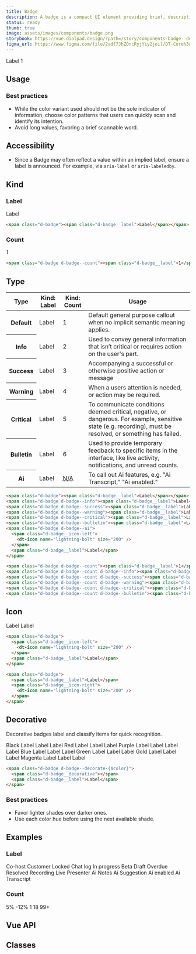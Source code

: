 ```yaml
---
title: Badge
description: A badge is a compact UI element providing brief, descriptive information about an element and its surrounding context. It is terse, ideally one word.
status: ready
thumb: true
image: assets/images/components/badge.png
storybook: https://vue.dialpad.design/?path=/story/components-badge--default
figma_url: https://www.figma.com/file/2adf7JhZOncRyjYiy2joil/DT-Core%3A-Components-7?node-id=8914%3A21227&viewport=656%2C314%2C0.55&t=xHutRjwo1o5zMTgT-11
---
```


<code-well-header bgclass="d-bgc-primary">
  <dt-stack direction="row" gap="400" class="d-ai-center">
    <span class="d-badge"><span class="d-badge__label">Label</span></span>
    <span class="d-badge d-badge--count"><span class="d-badge__label">1</span></span>
  </dt-stack>
</code-well-header>

<!-- <component-combinator component-name="DtBadge" /> -->

## Usage

<dialtone-usage>
<template #do>

- To flag and draw awareness to a specific element or feature of focus. For example, something is unique about that separates it from other like content.
- As a notification system with minimal footprint.
</template>
<template #dont>

- To indicate that interaction by the user is required.
</template>
</dialtone-usage>

### Best practices

- While the color variant used should not be the sole indicator of information, choose color patterns that users can quickly scan and identify its intention.
- Avoid long values, favoring a brief scannable word.

## Accessibility

- Since a Badge may often reflect a value within an implied label, ensure a label is announced. For example, via `aria-label` or `aria-labeledby`.

## Kind

### Label

<code-well-header bgclass="d-bgc-primary">
  <span class="d-badge"><span class="d-badge__label">Label</span></span>
</code-well-header>

```html
<span class="d-badge"><span class="d-badge__label">Label</span></span>
```

### Count

<code-well-header bgclass="d-bgc-primary">
  <span class="d-badge d-badge--count"><span class="d-badge__label">1</span></span>
</code-well-header>

```html
<span class="d-badge d-badge--count"><span class="d-badge__label">1</span></span>
```

## Type

<table class="d-table dialtone-doc-table d-mb16">
  <thead>
    <tr>
      <th>Type</th>
      <th class="d-ws-nowrap">Kind: <span class="d-fw-normal">Label</span></th>
      <th class="d-ws-nowrap">Kind: <span class="d-fw-normal">Count</span></th>
      <th>Usage</th>
    </tr>
  </thead>
  <tbody>
    <tr>
      <th class="d-ta-left">Default</th>
      <td>
        <span class="d-badge">Label</span>
      </td>
      <td>
        <span class="d-badge d-badge--count"><span class="d-badge__label">1</span></span>
      </td>
      <td>Default general purpose callout when no implicit semantic meaning applies.</td>
    </tr>
    <tr>
      <th class="d-ta-left">Info</th>
      <td>
        <span class="d-badge d-badge--info"><span class="d-badge__label">Label</span></span>
      </td>
      <td>
        <span class="d-badge d-badge--count d-badge--info"><span class="d-badge__label">2</span></span>
      </td>
      <td>Used to convey general information that isn’t critical or requires action on the user's part.</td>
    </tr>
    <tr>
      <th class="d-ta-left">Success</th>
      <td>
        <span class="d-badge d-badge--success"><span class="d-badge__label">Label</span></span>
      </td>
      <td>
        <span class="d-badge d-badge--count d-badge--success"><span class="d-badge__label">3</span></span>
      </td>
      <td>Accompanying a successful or otherwise positive action or message</td>
    </tr>
    <tr>
      <th class="d-ta-left">Warning</th>
      <td>
        <span class="d-badge d-badge--warning"><span class="d-badge__label">Label</span></span>
      </td>
      <td>
        <span class="d-badge d-badge--count d-badge--warning"><span class="d-badge__label">4</span></span>
      </td>
      <td>When a users attention is needed, or action may be required.</td>
    </tr>
    <tr>
      <th class="d-ta-left">Critical</th>
      <td>
        <span class="d-badge d-badge--critical"><span class="d-badge__label">Label</span></span>
      </td>
      <td>
        <span class="d-badge d-badge--count d-badge--critical"><span class="d-badge__label">5</span></span>
      </td>
      <td>To communicate conditions deemed critical, negative, or dangerous. For example, sensitive state (e.g. recording), must be resolved, or something has failed.</td>
    </tr>
    <tr>
      <th class="d-ta-left">Bulletin</th>
      <td>
        <span class="d-badge d-badge--bulletin"><span class="d-badge__label">Label</span></span>
      </td>
      <td>
        <span class="d-badge d-badge--count d-badge--bulletin"><span class="d-badge__label">6</span></span>
      </td>
      <td>Used to provide temporary feedback to specific items in the interface, like live activity, notifications, and unread counts. </td>
    </tr>
    <tr>
      <th class="d-ta-left">Ai</th>
      <td>
        <span class="d-badge d-badge--ai">
          <span class="d-badge__icon-left">
            <dt-icon name="dialpad-ai" size="200" />
          </span>
          <span class="d-badge__label">Label</span>
        </span>
      </td>
      <td><abbr class="d-fc-black-400 d-td-none d-fs-100" title="Not applicable">N/A</abbr></td>
      <td>To call out Ai features, e.g. "Ai Transcript," "Ai enabled."</td>
    </tr>
  </tbody>
</table>

```html
<span class="d-badge"><span class="d-badge__label">Label</span></span>
<span class="d-badge d-badge--info"><span class="d-badge__label">Label</span></span>
<span class="d-badge d-badge--success"><span class="d-badge__label">Label</span></span>
<span class="d-badge d-badge--warning"><span class="d-badge__label">Label</span></span>
<span class="d-badge d-badge--critical"><span class="d-badge__label">Label</span></span>
<span class="d-badge d-badge--bulletin"><span class="d-badge__label">Label</span></span>
<span class="d-badge d-badge--ai">
  <span class="d-badge__icon-left">
    <dt-icon name="lightning-bolt" size="200" />
  </span>
  <span class="d-badge__label">Label</span>
</span>

<span class="d-badge d-badge--count"><span class="d-badge__label">1</span></span>
<span class="d-badge d-badge--count d-badge--info"><span class="d-badge__label">2</span></span>
<span class="d-badge d-badge--count d-badge--success"><span class="d-badge__label">3</span></span>
<span class="d-badge d-badge--count d-badge--warning"><span class="d-badge__label">4</span></span>
<span class="d-badge d-badge--count d-badge--critical"><span class="d-badge__label">5</span></span>
<span class="d-badge d-badge--count d-badge--bulletin"><span class="d-badge__label">6</span></span>
```

## Icon

<code-well-header bgclass="d-bgc-primary">
  <dt-stack direction="row" gap="400">
    <span class="d-badge">
      <span class="d-badge__icon-left">
        <dt-icon name="lightning-bolt" size="200" />
      </span>
      <span class="d-badge__label">Label</span>
    </span>
    <span class="d-badge">
      <span class="d-badge__label">Label</span>
      <span class="d-badge__icon-right">
        <dt-icon name="lightning-bolt" size="200" />
      </span>
    </span>
  </dt-stack>
</code-well-header>

```html
<span class="d-badge">
  <span class="d-badge__icon-left">
    <dt-icon name="lightning-bolt" size="200" />
  </span>
  <span class="d-badge__label">Label</span>
</span>

<span class="d-badge">
  <span class="d-badge__label">Label</span>
  <span class="d-badge__icon-right">
    <dt-icon name="lightning-bolt" size="200" />
  </span>
</span>
```

## Decorative

Decorative badges label and classify items for quick recognition.

<code-well-header bgclass="d-bgc-primary">
  <dt-stack direction="row" gap="500">
    <dt-stack gap="500">
      <span class="d-label-compact">Black</span>
      <span class="d-badge d-badge--decorate-black-400"><span class="d-badge__decorative"></span><span class="d-badge__label">Label</span></span>
      <span class="d-badge d-badge--decorate-black-500"><span class="d-badge__decorative"></span><span class="d-badge__label">Label</span></span>
      <span class="d-badge d-badge--decorate-black-900"><span class="d-badge__decorative"></span><span class="d-badge__label">Label</span></span>
    </dt-stack>
    <dt-stack gap="500">
      <span class="d-label-compact">Red</span>
      <span class="d-badge d-badge--decorate-red-200"><span class="d-badge__decorative"></span><span class="d-badge__label">Label</span></span>
      <span class="d-badge d-badge--decorate-red-300"><span class="d-badge__decorative"></span><span class="d-badge__label">Label</span></span>
      <span class="d-badge d-badge--decorate-red-400"><span class="d-badge__decorative"></span><span class="d-badge__label">Label</span></span>
    </dt-stack>
    <dt-stack gap="500">
      <span class="d-label-compact">Purple</span>
      <span class="d-badge d-badge--decorate-purple-200"><span class="d-badge__decorative"></span><span class="d-badge__label">Label</span></span>
      <span class="d-badge d-badge--decorate-purple-300"><span class="d-badge__decorative"></span><span class="d-badge__label">Label</span></span>
      <span class="d-badge d-badge--decorate-purple-400"><span class="d-badge__decorative"></span><span class="d-badge__label">Label</span></span>
      <span class="d-badge d-badge--decorate-purple-500"><span class="d-badge__decorative"></span><span class="d-badge__label">Label</span></span>
    </dt-stack>
    <dt-stack gap="500">
      <span class="d-label-compact">Blue</span>
      <span class="d-badge d-badge--decorate-blue-200"><span class="d-badge__decorative"></span><span class="d-badge__label">Label</span></span>
      <span class="d-badge d-badge--decorate-blue-300"><span class="d-badge__decorative"></span><span class="d-badge__label">Label</span></span>
      <span class="d-badge d-badge--decorate-blue-400"><span class="d-badge__decorative"></span><span class="d-badge__label">Label</span></span>
    </dt-stack>
    <dt-stack gap="500">
      <span class="d-label-compact">Green</span>
      <span class="d-badge d-badge--decorate-green-300"><span class="d-badge__decorative"></span><span class="d-badge__label">Label</span></span>
      <span class="d-badge d-badge--decorate-green-400"><span class="d-badge__decorative"></span><span class="d-badge__label">Label</span></span>
      <span class="d-badge d-badge--decorate-green-500"><span class="d-badge__decorative"></span><span class="d-badge__label">Label</span></span>
    </dt-stack>
    <dt-stack gap="500">
      <span class="d-label-compact">Gold</span>
      <span class="d-badge d-badge--decorate-gold-300"><span class="d-badge__decorative"></span><span class="d-badge__label">Label</span></span>
      <span class="d-badge d-badge--decorate-gold-400"><span class="d-badge__decorative"></span><span class="d-badge__label">Label</span></span>
      <span class="d-badge d-badge--decorate-gold-500"><span class="d-badge__decorative"></span><span class="d-badge__label">Label</span></span>
    </dt-stack>
    <dt-stack gap="500">
      <span class="d-label-compact">Magenta</span>
      <span class="d-badge d-badge--decorate-magenta-200"><span class="d-badge__decorative"></span><span class="d-badge__label">Label</span></span>
      <span class="d-badge d-badge--decorate-magenta-300"><span class="d-badge__decorative"></span><span class="d-badge__label">Label</span></span>
      <span class="d-badge d-badge--decorate-magenta-400"><span class="d-badge__decorative"></span><span class="d-badge__label">Label</span></span>
    </dt-stack>
  </dt-stack>
</code-well-header>

```html
<span class="d-badge d-badge--decorate-{$color}">
  <span class="d-badge__decorative"></span>
  <span class="d-badge__label">Label</span>
</span>
```

<dialtone-usage>
<template #do>

- Use for categories of items with a limited number of options (eg. call categories, AI moments).
</template>
<template #dont>

- Use for categories of items with an unlimited or unknown number of options (eg. user-defined contact labels, RTA cards, contact centers).
- Use for single items that are not part of a larger group.
- Use for decoration only, to bring attention to part of the UI by using colors.
- Use with `kind=count`, nor with any `type` that is not `default`.
- Use in combination with an icon.
- Change the customize the Badge's background color text style,
- Extend the decorative slot color beyond what Dialtone provides.
</template>
</dialtone-usage>

### Best practices

- Favor lighter shades over darker ones.
- Use each color hue before using the next available shade.

## Examples

### Label

<code-well-header bgclass="d-bgc-primary">
  <dt-stack gap="500">
    <dt-stack direction="row" gap="400">
      <span class="d-badge">Co-host</span>
      <span class="d-badge">Customer</span>
      <span class="d-badge">
        <span class="d-badge__icon-left">
          <dt-icon name="lock" size="200" />
        </span>
        <span class="d-badge__label">Locked</span>
      </span>
      <span class="d-badge">
        <span class="d-badge__icon-left">
          <dt-icon name="message" size="200" />
        </span>
        <span class="d-badge__label">Chat log</span>
      </span>
    </dt-stack>
    <dt-stack direction="row" gap="400">
      <span class="d-badge d-badge--info"><span class="d-badge__label">In progress</span></span>
      <span class="d-badge d-badge--info"><span class="d-badge__label">Beta</span></span>
      <span class="d-badge d-badge--info"><span class="d-badge__label">Draft</span></span>
    </dt-stack>
    <dt-stack direction="row" gap="400">
      <span class="d-badge d-badge--warning"><span class="d-badge__label">Overdue</span></span>
    </dt-stack>
    <dt-stack direction="row" gap="400">
      <span class="d-badge d-badge--success"><span class="d-badge__label">Resolved</span></span>
    </dt-stack>
    <dt-stack direction="row" gap="400">
      <span class="d-badge d-badge--critical">
        <span class="d-badge__icon-left">
          <dt-icon name="record-filled" size="200" />
        </span>
        <span class="d-badge__label">Recording</span>
      </span>
    </dt-stack>
    <dt-stack direction="row" gap="400">
      <span class="d-badge d-badge--bulletin"><span class="d-badge__label">Live</span></span>
      <span class="d-badge d-badge--bulletin"><span class="d-badge__label">Presenter</span></span>
    </dt-stack>
    <dt-stack direction="row" gap="400">
      <span class="d-badge d-badge--ai">
        <span class="d-badge__icon-left">
          <dt-icon name="dialpad-ai" size="200" />
        </span>
        <span class="d-vi-visible-sr">Ai</span>
        <span class="d-badge__label">Notes</span>
      </span>
      <span class="d-badge d-badge--ai">
        <span class="d-badge__icon-left">
          <dt-icon name="dialpad-ai" size="200" />
        </span>
        <span class="d-vi-visible-sr">Ai</span>
        <span class="d-badge__label">Suggestion</span>
      </span>
      <span class="d-badge d-badge--ai">
        <span class="d-badge__icon-left">
          <dt-icon name="dialpad-ai" size="200" />
        </span>
        <span class="d-vi-visible-sr">Ai</span>
        <span class="d-badge__label">enabled</span>
      </span>
      <span class="d-badge d-badge--ai">
        <span class="d-badge__icon-left">
          <dt-icon name="dialpad-ai" size="200" />
        </span>
        <span class="d-vi-visible-sr">Ai</span>
        <span class="d-badge__label">Transcript</span>
      </span>
    </dt-stack>
  </dt-stack>
</code-well-header>

### Count

<code-well-header bgclass="d-bgc-primary">
  <dt-stack gap="500">
    <dt-stack direction="row" gap="400">
      <span class="d-badge d-badge--count d-badge--success">
        <span class="d-badge__icon-left">
          <dt-icon name="arrow-up" size="200" />
        </span>
        <span class="d-badge__label">5%</span>
      </span>
    </dt-stack>
    <dt-stack direction="row" gap="400">
      <span class="d-badge d-badge--count d-badge--critical">
        <span class="d-badge__icon-left">
          <dt-icon name="arrow-down" size="200" />
        </span>
        <span class="d-badge__label">-12%</span>
      </span>
    </dt-stack>
    <dt-stack direction="row" gap="400">
      <span class="d-badge d-badge--count d-badge--bulletin"><span class="d-badge__label">1</span></span>
      <span class="d-badge d-badge--count d-badge--bulletin"><span class="d-badge__label">18</span></span>
      <span class="d-badge d-badge--count d-badge--bulletin"><span class="d-badge__label">99+</span></span>
    </dt-stack>
  </dt-stack>
</code-well-header>

## Vue API

<component-vue-api component-name="badge" />

## Classes

<component-class-table component-name="badge"></component-class-table>

<script setup>
  import { classes } from '@data/badge.json';
</script>
